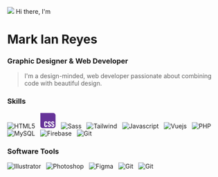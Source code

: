 ![](https://user-images.githubusercontent.com/18350557/176309783-0785949b-9127-417c-8b55-ab5a4333674e.gif) Hi there, I'm
# Mark Ian Reyes
### Graphic Designer & Web Developer

> I'm a design-minded, web developer passionate about combining code with beautiful design.



### Skills
<img src="https://raw.githubusercontent.com/danielcranney/readme-generator/main/public/icons/skills/html5-colored.svg" width="36" height="36" alt="HTML5" /></a> &nbsp;
<img src="https://github.com/danielcranney/profileme-dev/blob/main/public/icons/skills/css3-colored.svg" width="36" height="36" alt="CSS3" /></a> &nbsp;
<img src="https://github.com/danielcranney/profileme-dev/blob/main/public/icons/skills/sass-colored.svg" width="36" height="36" alt="Sass" /></a> &nbsp;
<img src="https://github.com/danielcranney/profileme-dev/blob/main/public/icons/skills/tailwindcss-colored.svg" width="36" height="36" alt="Tailwind" /></a> &nbsp;
<img src="https://github.com/danielcranney/profileme-dev/blob/main/public/icons/skills/javascript-colored.svg" width="36" height="36" alt="Javascript" /></a> &nbsp;
<img src="https://github.com/danielcranney/profileme-dev/blob/main/public/icons/skills/vuejs-colored.svg" width="36" height="36" alt="Vuejs" /></a> &nbsp;
<img src="https://github.com/danielcranney/profileme-dev/blob/main/public/icons/skills/php-colored.svg" width="36" height="36" alt="PHP" /></a> &nbsp;
<img src="https://github.com/danielcranney/profileme-dev/blob/main/public/icons/skills/mysql-colored.svg" width="36" height="36" alt="MySQL" /></a> &nbsp;
<img src="https://github.com/danielcranney/profileme-dev/blob/main/public/icons/skills/firebase-colored.svg" width="36" height="36" alt="Firebase" /></a> &nbsp;
<img src="https://github.com/danielcranney/profileme-dev/blob/main/public/icons/skills/git-colored.svg" width="36" height="36" alt="Git" /></a> &nbsp;

### Software Tools
<img src="https://github.com/danielcranney/profileme-dev/blob/main/public/icons/skills/illustrator-colored.svg" width="36" height="36" alt="Illustrator" /></a> &nbsp;
<img src="https://github.com/danielcranney/profileme-dev/blob/main/public/icons/skills/photoshop-colored.svg" width="36" height="36" alt="Photoshop" /></a> &nbsp;
<img src="https://github.com/danielcranney/profileme-dev/blob/main/public/icons/skills/figma-colored.svg" width="36" height="36" alt="Figma" /></a> &nbsp;
<img src="https://drive.google.com/file/d/17cHg688P_hA6rcbpiASLVVfYhXYq4BVI/preview" width="36" height="36" alt="Git" /></a> &nbsp;
<img src="https://github.com/danielcranney/profileme-dev/blob/main/public/icons/skills/git-colored.svg" width="36" height="36" alt="Git" /></a> &nbsp;
